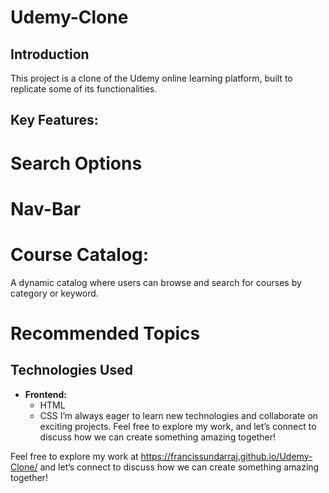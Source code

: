 # Udemy-Clone

## Introduction
This project is a clone of the Udemy online learning platform, built to replicate some of its functionalities. 

## Key Features:

# Search Options
# Nav-Bar

# Course Catalog: 
A dynamic catalog where users can browse and search for courses by category or keyword.

# Recommended Topics

## Technologies Used
- **Frontend:** 
  - HTML
  - CSS
  I’m always eager to learn new technologies and collaborate on exciting projects. Feel free to explore my work, and let’s connect to discuss how we can create something amazing together!

Feel free to explore my work at https://francissundarraj.github.io/Udemy-Clone/ and let’s connect to discuss how we can create something amazing together!
